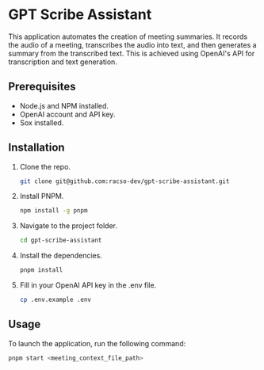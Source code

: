 # GPT Scribe Assistant

This application automates the creation of meeting summaries. It records the audio of a meeting, transcribes the audio into text, and then generates a summary from the transcribed text. This is achieved using OpenAI's API for transcription and text generation.

## Prerequisites

- Node.js and NPM installed.
- OpenAI account and API key.
- Sox installed.

## Installation

1. Clone the repo.

   ```sh
   git clone git@github.com:racso-dev/gpt-scribe-assistant.git
   ```

2. Install PNPM.

   ```sh
   npm install -g pnpm
   ```

3. Navigate to the project folder.

   ```sh
   cd gpt-scribe-assistant
   ```

4. Install the dependencies.

   ```sh
   pnpm install
   ```

5. Fill in your OpenAI API key in the .env file.

   ```sh
   cp .env.example .env
   ```

## Usage

To launch the application, run the following command:

```sh
pnpm start <meeting_context_file_path>
```

